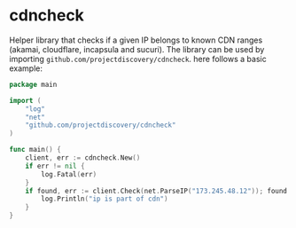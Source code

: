 # cdncheck
Helper library that checks if a given IP belongs to known CDN ranges (akamai, cloudflare, incapsula and sucuri).
The library can be used by importing `github.com/projectdiscovery/cdncheck`. here follows a basic example:


```go
package main

import (
    "log"
    "net"
    "github.com/projectdiscovery/cdncheck"
)

func main() {
    client, err := cdncheck.New()
    if err != nil {
        log.Fatal(err)
    }
    if found, err := client.Check(net.ParseIP("173.245.48.12")); found && err == nil {
        log.Println("ip is part of cdn")
    }
}
```
